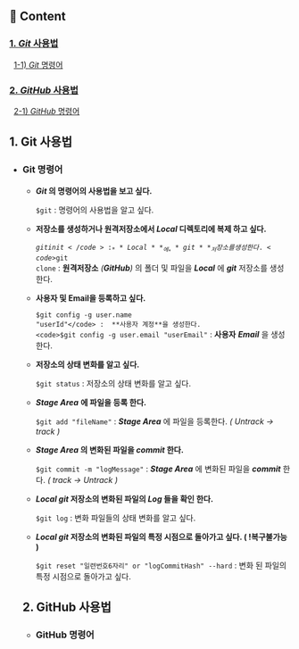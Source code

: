 ## 📝 Content
### **[1. _Git_ 사용법](#1.-Git-사용법)**   
&nbsp;&nbsp;[1-1) _Git_ 명령어](#Git-명령어)      
### **[2. _GitHub_ 사용법](#2.GitHub-사용법)**      
&nbsp;&nbsp;[2-1) _GitHub_ 명령어](#GitHub-명령어)   
  
 ## 1. Git 사용법
  - ### Git 명령어   
  
    - **_Git_ 의 명령어의 사용법을 보고 싶다.**   
           
       <code>$git</code> : 명령어의 사용법을 알고 싶다.  
    
    - **저장소를 생성하거나 원격저장소에서 _Local_ 디렉토리에 복제 하고 싶다.**   
        
       <code>$git init</code> : _**Local**_ 에 _**git**_ 저장소를 생성한다.   
       <code>$git clone</code> : **원격저장소** _(**GitHub**)_ 의 폴더 및 파일을 _**Local**_ 에 _**git**_ 저장소를 생성한다.   
          
    - **사용자 및 Email을 등록하고 싶다.**   
       
       <code>$git config -g user.name "userId"</code> :  **사용자 계정**을 생성한다.   
       <code>$git config -g user.email "userEmail"</code> :  **사용자** **_Email_** 을 생성한다.   
          
    - **저장소의 상태 변화를 알고 싶다.**   
         
       <code>$git status</code> : 저장소의 상태 변화를 알고 싶다.   
          
    - _**Stage Area**_ **에 파일을 등록 한다.**   
       
       <code>$git add "fileName"</code> : _**Stage Area**_ 에 파일을 등록한다. _( Untrack -> track )_
    
    - **_Stage Area_ 의 변화된 파일을 _commit_ 한다.**   
        
       <code>$git commit -m "logMessage"</code> : _**Stage Area**_ 에 변화된 파일을 _**commit**_ 한다. _( track -> Untrack )_
  
    - **_Local_ _git_ 저장소의 변화된 파일의 _Log_ 들을 확인 한다.**   
       
       <code>$git log</code> :  변화 파일들의 상태 변화를 알고 싶다.   
          
    - **_Local_ _git_ 저장소의 변화된 파일의 특정 시점으로 돌아가고 싶다. ( !복구불가능 )**    
           
       <code>$git reset "일련번호6자리" or "logCommitHash" --hard</code> : 변화 된 파일의 특정 시점으로 돌아가고 싶다.   
   
    ## 2. GitHub 사용법
     - ### GitHub 명령어
 
